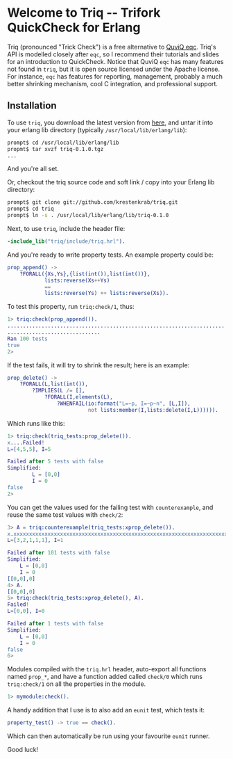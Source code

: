 # Welcome to Triq -- Trifork QuickCheck for Erlang

Triq (pronounced "Trick Check") is a free alternative to [QuviQ
eqc](http://www.quviq.com/). Triq's API is modelled closely after
`eqc`, so I recommend their tutorials and slides for an introduction
to QuickCheck.  Notice that QuviQ `eqc` has many features not found in
`triq`, but it is open source licensed under the Apache license.  For
instance, `eqc` has features for reporting, management, probably a
much better shrinking mechanism, cool C integration, and
professional support.


## Installation

To use `triq`, you download the latest version from
[here](http://github.com/krestenkrab/triq/downloads), and untar it
into your erlang lib directory (typically
`/usr/local/lib/erlang/lib`):

```sh
prompt$ cd /usr/local/lib/erlang/lib
propmt$ tar xvzf triq-0.1.0.tgz
...
```

And you're all set.

Or, checkout the triq source code and soft link / copy into your Erlang lib directory:

```sh
prompt$ git clone git://github.com/krestenkrab/triq.git
prompt$ cd triq
prompt$ ln -s . /usr/local/lib/erlang/lib/triq-0.1.0
```

Next, to use `triq`, include the header file:

```erlang
-include_lib("triq/include/triq.hrl").
```

And you're ready to write property tests.  An example property could be:

```erlang
prop_append() ->
    ?FORALL({Xs,Ys},{list(int()),list(int())},
            lists:reverse(Xs++Ys)
            ==
            lists:reverse(Ys) ++ lists:reverse(Xs)).
```

To test this property, run `triq:check/1`, thus:

```erlang
1> triq:check(prop_append()).
......................................................................
..............................
Ran 100 tests
true
2>
```

If the test fails, it will try to shrink the result; here is an example:

```erlang
prop_delete() ->
    ?FORALL(L,list(int()),
        ?IMPLIES(L /= [],
            ?FORALL(I,elements(L),
                ?WHENFAIL(io:format("L=~p, I=~p~n", [L,I]),
                          not lists:member(I,lists:delete(I,L)))))).
```

Which runs like this:
```erlang
1> triq:check(triq_tests:prop_delete()).
x....Failed!
L=[4,5,5], I=5

Failed after 5 tests with false
Simplified:
        L = [0,0]
        I = 0
false
2>
```

You can get the values used for the failing test with `counterexample`,
and reuse the same test values with `check/2`:
```erlang
3> A = triq:counterexample(triq_tests:xprop_delete()).
x.xxxxxxxxxxxxxxxxxxxxxxxxxxxxxxxxxxxxxxxxxxxxxxxxxxxxxxxxxxxxxxxxxxxxxxxxxxxxxxxxxxxxxxxxxxxxxxxxxxxFailed!
L=[3,2,1,1,1], I=1

Failed after 101 tests with false
Simplified:
	L = [0,0]
	I = 0
[[0,0],0]
4> A.
[[0,0],0]
5> triq:check(triq_tests:xprop_delete(), A).
Failed!
L=[0,0], I=0

Failed after 1 tests with false
Simplified:
	L = [0,0]
	I = 0
false
6>
```

Modules compiled with the `triq.hrl` header, auto-export all functions named `prop_*`,
and have a function added called `check/0` which runs `triq:check/1` on all the properties in the module.

```erlang
1> mymodule:check().
```

A handy addition that I use is to also add an `eunit` test, which tests it:

```erlang
property_test() -> true == check().
```
Which can then automatically be run using your favourite `eunit` runner.

Good luck!
